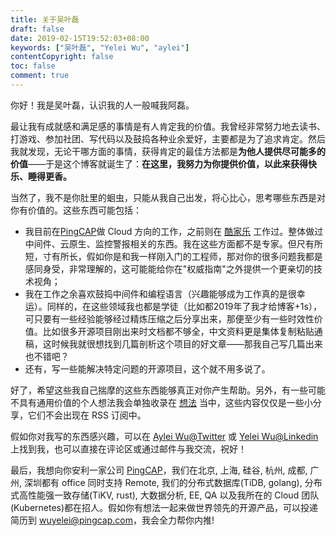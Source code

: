 ```yaml
---
title: 关于吴叶磊
draft: false
date: 2019-02-15T19:52:03+08:00
keywords: ["吴叶磊", "Yelei Wu", "aylei"]
contentCopyright: false
toc: false
comment: true
---
```


你好！我是吴叶磊，认识我的人一般喊我阿磊。

最让我有成就感和满足感的事情是有人肯定我的价值。我曾经非常努力地去读书、打游戏、参加社团、写代码以及鼓捣各种业余爱好，主要都是为了追求肯定。然后我就发现，无论干哪方面的事情，获得肯定的最佳方法都是**为他人提供尽可能多的价值**——于是这个博客就诞生了：**在这里，我努力为你提供价值，以此来获得快乐、睡得更香。**

当然了，我不是你肚里的蛔虫，只能从我自己出发，将心比心，思考哪些东西是对你有价值的。这些东西可能包括：

* 我目前在[PingCAP](https://www.pingcap.com/)做 Cloud 方向的工作，之前则在 [酷家乐](https://tech.kujiale.com/) 工作过。整体做过中间件、云原生、监控警报相关的东西。我在这些方面都不是专家。但尺有所短，寸有所长，假如你是和我一样刚入门的工程师，那对你的很多问题我都是感同身受，非常理解的，这可能能给你在"权威指南"之外提供一个更亲切的技术视角；
* 我在工作之余喜欢鼓捣中间件和编程语言（兴趣能够成为工作真的是很幸运）。同样的，在这些领域我也都是学徒（比如都2019年了我才给博客+1s），可只要有一些经验能够经过精炼压缩之后分享出来，那便至少有一些时效性价值。比如很多开源项目刚出来时文档都不够全，中文资料更是集体复制粘贴通稿，这时候我就很想找到几篇剖析这个项目的好文章——那我自己写几篇出来也不错吧？
* 还有，写一些能解决特定问题的开源项目，这个就不用多说了。

好了，希望这些我自己揣摩的这些东西能够真正对你产生帮助。另外，有一些可能不具有通用价值的个人想法我会单独收录在 [想法](https://aleiwu.com/moments/) 当中，这些内容仅仅是一些小分享，它们不会出现在 RSS 订阅中。

假如你对我写的东西感兴趣，可以在 [Aylei Wu@Twitter](https://twitter.com/AyleiWu) 或 [Yelei Wu@Linkedin](https://www.linkedin.com/in/yelei-wu-0850a5141/) 上找到我，也可以直接在评论区或通过邮件与我交流，祝好！

最后，我想向你安利一家公司 [PingCAP](https://www.pingcap.com/)，我们在北京, 上海, 硅谷, 杭州, 成都, 广州, 深圳都有 office 同时支持 Remote, 我们的分布式数据库(TiDB, golang), 分布式高性能强一致存储(TiKV, rust), 大数据分析, EE, QA 以及我所在的 Cloud 团队(Kubernetes)都在招人。假如你有想法一起来做世界领先的开源产品，可以投递简历到 wuyelei@pingcap.com，我会全力帮你内推!
